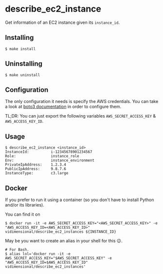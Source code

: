 # describe_ec2_instance
Get information of an EC2 instance given its `instance_id`.

## Installing
```
$ make install
```

## Uninstalling
```
$ make uninstall
```

## Configuration
The only configuration it needs is specify the AWS credentials. You can take a look at [boto3 documentation](http://boto3.readthedocs.io/en/latest/guide/configuration.html#configuring-credentials) in order to configure them.

TL;DR: You can just export the following variables `AWS_SECRET_ACCESS_KEY` & `AWS_ACCESS_KEY_ID`.

## Usage
```
$ describe_ec2_instance <instance_id>
InstanceId:          i-12345678901234567
Role:                instance_role
Env:                 instance_environment
PrivateIpAddress:    1.2.3.4
PublicIpAddress:     9.8.7.6
InstanceType:        c3.large
```

## Docker
If you prefer to run it using a container (so you don't have to install Python and/or its libraries).

You can find it on 
```
$ docker run -it -e AWS_SECRET_ACCESS_KEY="<AWS_SECRET_ACCESS_KEY>" -e "AWS_ACCESS_KEY_ID=<AWS_ACCESS_KEY_ID>" vidimensional/describe_ec2_instances ${INSTANCE_ID}
```
May be you want to create an alias in your shell for this 😉.

```
# For Bash.
$ alias lol='docker run -it -e AWS_SECRET_ACCESS_KEY="$AWS_SECRET_ACCESS_KEY" -e "AWS_ACCESS_KEY_ID=$AWS_ACCESS_KEY_ID" vidimensional/describe_ec2_instances'
```
